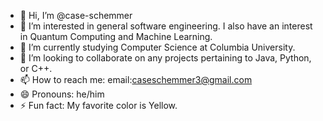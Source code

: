 - 👋 Hi, I’m @case-schemmer
- 👀 I’m interested in general software engineering. I also have an interest in Quantum Computing and Machine Learning.
- 🌱 I’m currently studying Computer Science at Columbia University.
- 💞️ I’m looking to collaborate on any projects pertaining to Java, Python, or C++.
- 📫 How to reach me: email:caseschemmer3@gmail.com
- 😄 Pronouns: he/him
- ⚡ Fun fact: My favorite color is Yellow.

<!---
case-schemmer/case-schemmer is a ✨ special ✨ repository because its `README.md` (this file) appears on your GitHub profile.
You can click the Preview link to take a look at your changes.
--->
